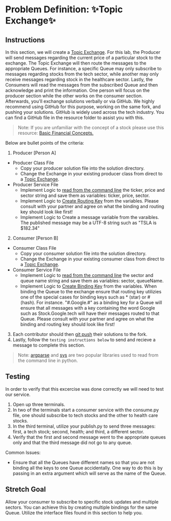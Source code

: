 # Problem Definition: ✨Topic Exchange✨

##  Instructions
In this section, we will create a [Topic Exchange](../Resources/RabbitMQ.md#topic-exchange). For this lab, the Producer will send messages regarding the current price of a particular stock to the exchange. The Topic Exchange will then route the messages to the appropriate Queues. For instance, a specific Queue may only subscribe to messages regarding stocks from the tech sector, while another may only receive messages regarding stock in the healthcare sector. Lastly, the Consumers will read the messages from the subscribed Queue and then acknowledge and print the information.
One person will focus on the producer section while the other works on the consumer section. Afterwards, you'll exchange solutions verbally or via GitHub. We highly recommend using GitHub for this purpose, working on the same fork, and pushing your solutions. GitHub is widely used across the tech industry. You can find a GitHub file in the resource folder to assist you with this.
> Note: If you are unfamiliar with the concept of a stock please use this resource: [Basic Financial Concepts.](../Resources/Finance.md)

Below are bullet points of the criteria:
1. Producer [Person A]
* Producer Class File
    - Copy your producer solution file into the solution directory.
    - Change the Exchange in your existing producer class from direct to a [Topic Exchange](../Resources/Functions.md#creating-topic-exchange).
* Producer Service File
    - Implement Logic to [read from the command line](../Resources/Python-Basics.md#reading-from-command-line-using-sys) the ticker, price and sector string and save them as variables: ticker, price, sector.
    - Implement Logic to [Create Routing Key](../Resources/RabbitMQ.md#topic-exchange) from the variables. Please consult with your partner and agree on what the binding and routing key should look like first!
    - Implement Logic to Create a message variable from the varaibles. The published message may be a UTF-8 string such as "TSLA is $182.34"

2. Consumer [Person B]
* Consumer Class File
    - Copy your consumer solution file into the solution directory.
    - Change the Exchange in your existing consumer class from direct to a [Topic Exchange](../Resources/Functions.md#creating-topic-exchange).
* Consumer Service File
    - Implement Logic to [read from the command line](../Resources/Python-Basics.md#reading-from-command-line-using-sys) the sector and queue name string and save them as variables: sector, queueName.
    - Implement Logic to [Create Binding Key](../Resources/RabbitMQ.md#topic-exchange) from the variables. When binding the Queue to the exchange ensure that routing key utilizies one of the special cases for binding keys such as \* (star) or # (hash). For instance. "#.Google.#" as a binding key for a Queue will ensure that all messages with a key containing the word Google such as Stock.Google.tech will have their messages routed to that Queue. Please consult with your partner and agree on what the binding and routing key should look like first!
3. Each contributor should then [git push](../Resources/Git-Commands.md#commands-youll-need-for-today) their solutions to the fork.
4. Lastly, follow the `testing instructions below` to send and recieve a message to complete this section.

 > Note: [argparse](https://docs.python.org/3/library/argparse.html) and [sys](https://docs.python.org/3/library/sys.html) are two popular libraries used to read from the command line in python.

## Testing
In order to verify that this excercise was done correctly we will need to test our service.
1. Open up three terminals.
2. In two of the terminals start a consumer service with the consume.py file, one should subscribe to tech stocks and the other to health care stocks.
3. In the third terminal, utilize your publish.py to send three messages: first, a tech stock; second, health; and third, a different sector.
4. Verify that the first and second message went to the appropriate queues only and that the third message did not go to any queue.

Common Issues:
* Ensure that all the Queues have different names so that you are not binding all the keys to one Queue accidentally. One way to do this is by passing in an extra argument which will serve as the name of the Queue.


## Stretch Goal
Allow your consumer to subscribe to specific stock updates and multiple sectors. You can achieve this by creating multiple bindings for the same Queue. Utilize the interface files found in this section to help you.
        
   